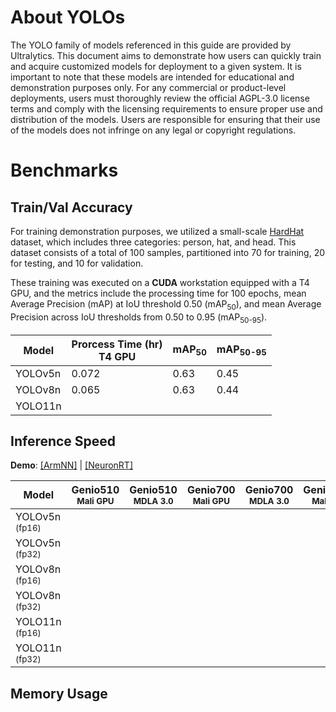 # About YOLOs

The YOLO family of models referenced in this guide are provided by Ultralytics. This document aims to demonstrate how users can quickly train and acquire customized models for deployment to a given system. It is important to note that these models are intended for educational and demonstration purposes only. For any commercial or product-level deployments, users must thoroughly review the official AGPL-3.0 license terms and comply with the licensing requirements to ensure proper use and distribution of the models. Users are responsible for ensuring that their use of the models does not infringe on any legal or copyright regulations.

# Benchmarks
## Train/Val Accuracy

For training demonstration purposes, we utilized a small-scale [HardHat](https://itriaihub.blob.core.windows.net/github-download-resources/repository/ITRI-AI-Hub/datasets/HardHat_Dataset.YOLO.zip
) dataset, which includes three categories: person, hat, and head. This dataset consists of a total of 100 samples, partitioned into 70 for training, 20 for testing, and 10 for validation. 

These training was executed on a **CUDA** workstation equipped with a T4 GPU, and the metrics include the processing time for 100 epochs, mean Average Precision (mAP) at IoU threshold 0.50 (mAP<sub>50</sub>), and mean Average Precision across IoU thresholds from 0.50 to 0.95 (mAP<sub>50-95</sub>).

|  Model     | Prorcess Time (hr)<br>T4 GPU   |  mAP<sub>50     |  mAP<sub>50-95     |
|------------|--------------------------------|-----------------|--------------------|
| YOLOv5n    |0.072                           |0.63             | 0.45               |
| YOLOv8n    |0.065                           |0.63             | 0.44               |
| YOLO11n    ||||

## Inference Speed 

**Demo**: [[ArmNN]](https://github.com/R300-AI/ITRI-AI-Hub/tree/main/Model-Zoo/Detection/YOLOs/ArmNN) | [[NeuronRT]](https://github.com/R300-AI/ITRI-AI-Hub/tree/main/Model-Zoo/Detection/YOLOs/NeuronRT)

| Model            | Genio510<br><sub>Mali GPU | Genio510<br><sub>MDLA 3.0 | Genio700<br><sub>Mali GPU | Genio700<br><sub>MDLA 3.0 | Genio1200<br><sub>Mali GPU | Genio1200<br><sub>MDLA 2.0 |
|------------------|-----------------------|-----------------------|-----------------------|-----------------------|------------------------|------------------------|
| YOLOv5n<sub> (fp16) |                        |                  |                             |                    |                        |:x:                       |
| YOLOv5n<sub> (fp32) |                        |                  |                             |                    |                        |:x:                       |
| YOLOv8n<sub> (fp16) |                        |                  |                             |                    |                        |:x:                       |
| YOLOv8n<sub> (fp32) |                        |                  |                             |                    |                        |:x:                       |
| YOLO11n<sub> (fp16) |                        |                  |                             |                    |                        |:x:                       |
| YOLO11n<sub> (fp32) |                        |                  |                             |                    |                        |:x:                       |

## Memory Usage
